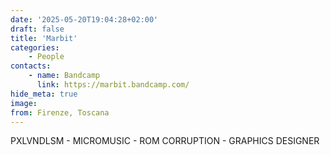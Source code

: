 ```yaml
---
date: '2025-05-20T19:04:28+02:00'
draft: false
title: 'Marbit'
categories:
    - People
contacts:
    - name: Bandcamp
      link: https://marbit.bandcamp.com/
hide_meta: true
image:
from: Firenze, Toscana
---
```


PXLVNDLSM - MICROMUSIC - ROM CORRUPTION - GRAPHICS DESIGNER